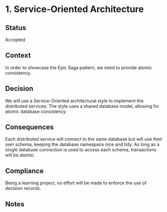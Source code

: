 # 1. Service-Oriented Architecture

## Status
Accepted

## Context
In order to showcase the Epic Saga pattern, we need to provide atomic consistency.

## Decision
We will use a Service-Oriented architectural style to implement the distributed services. The style uses a shared database model, allowing for atomic database consistency. 

## Consequences
Each distributed service will connect to the same database but will use their own schema, keeping the database namespace nice and tidy. As long as a single database connection is used to access each schema, transactions will be atomic.

## Compliance
Being a learning project, no effort will be made to enforce the use of decision records.

## Notes
